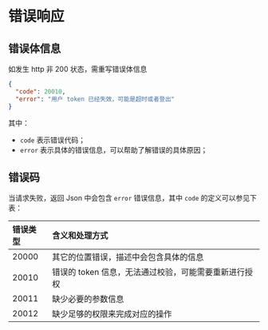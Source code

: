 # 错误响应

## 错误体信息

如发生 http 非 200 状态，需重写错误体信息

```json
{
  "code": 20010,
  "error": "用户 token 已经失效，可能是超时或者登出"
}
```

其中：

* `code` 表示错误代码；
* `error` 表示具体的错误信息，可以帮助了解错误的具体原因；

## 错误码

当请求失败，返回 Json 中会包含 `error` 错误信息，其中 `code` 的定义可以参见下表：

| 错误类型 | 含义和处理方式                                        |
| :------- | :---------------------------------------------------- |
| 20000    | 其它的位置错误，描述中会包含具体的信息                |
| 20010    | 错误的 token 信息，无法通过校验，可能需要重新进行授权 |
| 20011    | 缺少必要的参数信息                                    |
| 20012    | 缺少足够的权限来完成对应的操作                        |
